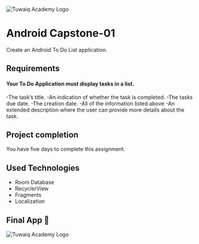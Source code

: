![Tuwaiq Academy Logo](https://camo.githubusercontent.com/37ca472e2afb74974a0314d89af8f470422a79582bed0d188f9927777230195d/68747470733a2f2f6c61756e63682e73612f6173736574732f696d616765732f6c6f676f732f7475776169712d61636164656d792d6c6f676f2e737667)

# Android Capstone-01
Create an Android To Do List application.

## **Requirements**

#### **Your To Do Application must display tasks in a list.**
-The task’s title.
-An indication of whether the task is completed.
-The tasks due date.
-The creation date.
-All of the information listed above
-An extended description where the user can provide more details about the task.

## **Project completion**
You have five days to complete this assignment.


## **Used Technologies**
- Room Database
- RecyclerView
- Fragments
- Localization


## **Final App 🎉**
![Tuwaiq Academy Logo](https://user-images.githubusercontent.com/91476827/149672946-2f98fbd4-1a02-4c67-b9db-db795e6efd20.jpg)






